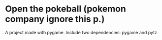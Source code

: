 # Open the pokeball (pokemon company ignore this p.)
A project made with pygame. Include two dependencies: pygame and pytz
